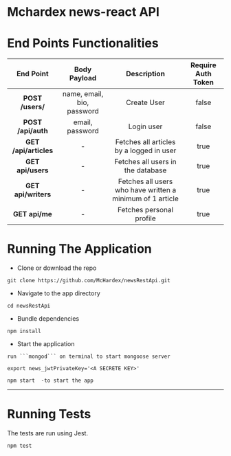 # Mchardex news-react API

# End Points Functionalities
|End Point| Body Payload | Description  | Require Auth Token|
|:---------------------:|  :----:| :----:| :----:|
| **POST /users/** | name, email, bio, password | Create User | false
| **POST /api/auth**| email, password | Login user | false
| **GET /api/articles** | - | Fetches all articles by a logged in user| true
| **GET api/users** | - | Fetches all users in the database | true
| **GET api/writers** | - | Fetches all users who have written a minimum of 1 article | true
| **GET api/me** | - | Fetches personal profile | true



# Running The Application

-  Clone or download the repo
```
git clone https://github.com/McHardex/newsRestApi.git
```

- Navigate to the app directory
```
cd newsRestApi
```

- Bundle dependencies
```
npm install
```

- Start the application
```
run ```mongod``` on terminal to start mongoose server
```
```
export news_jwtPrivateKey='<A SECRETE KEY>'
```
```
npm start  -to start the app 
```
___

# Running Tests

The tests are run using Jest.
```
npm test
```
